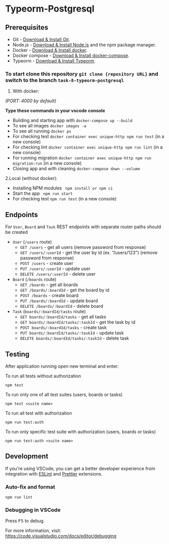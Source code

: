 # Typeorm-Postgresql

## Prerequisites

- Git - [Download & Install Git](https://git-scm.com/downloads).
- Node.js - [Download & Install Node.js](https://nodejs.org/en/download/) and the npm package manager.
- Docker - [Download & Install docker](https://docs.docker.com/get-docker/).
- Docker compose - [Download & Install docker-compose](https://docs.docker.com/compose/install/).
- Typeorm - [Download & Install Typeorm](https://www.npmjs.com/package/typeorm/).



### To start clone this repository  ```git clone {repository URL}``` and switch to the branch ```task-8-typeorm-postgresql```

 1. With docker:
  
  *(PORT: 4000 by default)*

  **Type these commands in your vscode console**
    
   - Building and starting app with  ```docker-compose up --build```
   - To see all images  ```docker images -a```
   - To see all running  ```docker ps```
   - For checking test  ```docker container exec unique-http npm run test``` (in a new console)
   - For checking lint  ```docker container exec unique-http npm run lint``` (in a new console)
   - For running migration  ```docker container exec unique-http npm run migration:run``` (in a new console)
   - Closing app and with cleaning  ```docker-compose down --volume```

 2.Local (without docker):

   - Installing NPM modules  ``` npm install or npm ci```
   - Start the app  ``` npm run start```
   - For checking test ```npm run test``` (in a new console)



## Endpoints

 For `User`, `Board` and `Task` REST endpoints with separate router paths should be created
   
   + `User` (`/users` route)
      * `GET /users` - get all users (remove password from response)
      * `GET /users/:userId` - get the user by id (ex. “/users/123”) (remove password from response)
      * `POST /users` - create user
      * `PUT /users/:userId` - update user
      * `DELETE /users/:userId` - delete user
   + `Board` (`/boards` route)
      * `GET /boards` - get all boards
      * `GET /boards/:boardId` - get the board by id
      * `POST /boards` - create board
      * `PUT /boards/:boardId` - update board
      * `DELETE /boards/:boardId` - delete board
   + `Task` (`boards/:boardId/tasks` route)
      * `GET boards/:boardId/tasks` - get all tasks
      * `GET boards/:boardId/tasks/:taskId` - get the task by id
      * `POST boards/:boardId/tasks` - create task
      * `PUT boards/:boardId/tasks/:taskId` - update task
      * `DELETE boards/:boardId/tasks/:taskId` - delete task


## Testing

After application running open new terminal and enter:

To run all tests without authorization

```
npm test
```

To run only one of all test suites (users, boards or tasks)

```
npm test <suite name>
```

To run all test with authorization

```
npm run test:auth
```

To run only specific test suite with authorization (users, boards or tasks)

```
npm run test:auth <suite name>
```

## Development

If you're using VSCode, you can get a better developer experience from integration with [ESLint](https://marketplace.visualstudio.com/items?itemName=dbaeumer.vscode-eslint) and [Prettier](https://marketplace.visualstudio.com/items?itemName=esbenp.prettier-vscode) extensions.

### Auto-fix and format

```
npm run lint
```

### Debugging in VSCode

Press <kbd>F5</kbd> to debug.

For more information, visit: https://code.visualstudio.com/docs/editor/debugging
